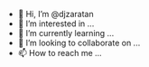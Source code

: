 - 👋 Hi, I’m @djzaratan
- 👀 I’m interested in ...
- 🌱 I’m currently learning ...
- 💞️ I’m looking to collaborate on ...
- 📫 How to reach me ...

<!---
djzaratan/djzaratan is a ✨ special ✨ repository because its `README.md` (this file) appears on your GitHub profile.
You can click the Preview link to take a look at your changes.
--->
